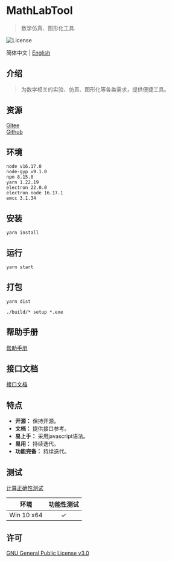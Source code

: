 # MathLabTool

> 数学仿真、图形化工具.

![License](https://img.shields.io/badge/license-GPL%20v3-blue)

简体中文 | [English](./README.md)

## 介绍

> 为数学相关的实验、仿真、图形化等各类需求，提供便捷工具。

## 资源

[Gitee](https://gitee.com/xxyjskx1987/MathLabTool)  
[Github](https://github.com/xxyjskx1987/MathLabTool)

## 环境

```
node v16.17.0
node-gyp v9.1.0
npm 8.15.0
yarn 1.22.19
electron 22.0.0
electron node 16.17.1
emcc 3.1.34
```

## 安装

```
yarn install
```

## 运行

```
yarn start
```

## 打包

```
yarn dist

./build/* setup *.exe
```

## 帮助手册

[帮助手册](https://gitee.com/xxyjskx1987/MathLabTool/wikis/%E5%B8%AE%E5%8A%A9%E6%89%8B%E5%86%8C)

## 接口文档

[接口文档](https://gitee.com/xxyjskx1987/MathLabTool/wikis/%E6%8E%A5%E5%8F%A3%E6%96%87%E6%A1%A3)

## 特点

- **开源：** 保持开源。  
- **文档：** 提供接口参考。  
- **易上手：** 采用javascript语法。  
- **易用：** 持续迭代。  
- **功能完备：** 持续迭代。  

## 测试

[计算正确性测试](https://gitee.com/xxyjskx1987/MathLabTool/wikis/%E5%B8%AE%E5%8A%A9%E6%89%8B%E5%86%8C)

|环境|功能性测试|
|:-:|:-:|
|Win 10 x64|&#10003;|

## 许可

[GNU General Public License v3.0](./LICENSE)